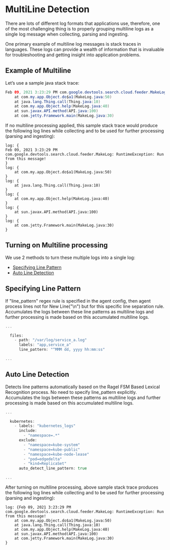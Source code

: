 # MultiLine Detection

There are lots of different log formats that applications use, therefore, one of the most challenging thing is to properly grouping multiline logs as a single log message when collecting, parsing and ingesting.

One primary example of multiline log messages is stack traces in languages. These logs can provide a wealth of information that is invaluable for troubleshooting and getting insight into application problems.

## Example of Multiline

Let’s use a sample java stack trace:

```java
Feb 09, 2021 3:23:29 PM com.google.devtools.search.cloud.feeder.MakeLog: RuntimeException: Run from this message!
    at com.my.app.Object.do$a1(MakeLog.java:50)
    at java.lang.Thing.call(Thing.java:10)
    at com.my.app.Object.help(MakeLog.java:40)
    at sun.javax.API.method(API.java:100)
    at com.jetty.Framework.main(MakeLog.java:30)
```

If no multiline processing applied, this sample stack trace would produce the following log lines while collecting and to be used for further processing \(parsing and ingesting\):

```text
log: {
Feb 09, 2021 3:23:29 PM com.google.devtools.search.cloud.feeder.MakeLog: RuntimeException: Run from this message!
}
log: {
    at com.my.app.Object.do$a1(MakeLog.java:50)
}
log: {
    at java.lang.Thing.call(Thing.java:10)
}
log: {
    at com.my.app.Object.help(MakeLog.java:40)
}
log: {
    at sun.javax.API.method(API.java:100)
}
log: {
    at com.jetty.Framework.main(MakeLog.java:30)
}
```

## Turning on Multiline processing

We use 2 methods to turn these multiple logs into a single log:

* [Specifying Line Pattern](https://docs.edgedelta.com/appendices/line_detection#specifying-line-pattern)
* [Auto Line Detection](https://docs.edgedelta.com/appendices/line_detection#auto-line-detection)

## Specifying Line Pattern

If "line\_pattern" regex rule is specified in the agent config, then agent process lines not for New Line\("\n"\) but for this specific line separation rule. Accumulates the logs between these line patterns as multiline logs and further processing is made based on this accumulated multiline logs.

```go
...

  files:
    - path: "/var/log/service_a.log"
      labels: "app,service_a"
      line_pattern: "^MMM dd, yyyy hh:mm:ss"

...
```

## Auto Line Detection

Detects line patterns automatically based on the Ragel FSM Based Lexical Recognition process. No need to specify line\_pattern explicitly. Accumulates the logs between these patterns as multiline logs and further processing is made based on this accumulated multiline logs.

```go
...

  kubernetes:
    - labels: "kubernetes_logs"            
      include:
        - "namespace=.*"                        
      exclude:
        - "namespace=kube-system"                    
        - "namespace=kube-public"                    
        - "namespace=kube-node-lease"                    
        - "pod=edgedelta"
        - "kind=ReplicaSet"
      auto_detect_line_pattern: true

...
```

After turning on multiline processing, above sample stack trace produces the following log lines while collecting and to be used for further processing \(parsing and ingesting\):

```text
log: {Feb 09, 2021 3:23:29 PM com.google.devtools.search.cloud.feeder.MakeLog: RuntimeException: Run from this message!
    at com.my.app.Object.do$a1(MakeLog.java:50)
    at java.lang.Thing.call(Thing.java:10)
    at com.my.app.Object.help(MakeLog.java:40)
    at sun.javax.API.method(API.java:100)
    at com.jetty.Framework.main(MakeLog.java:30)
}
```

